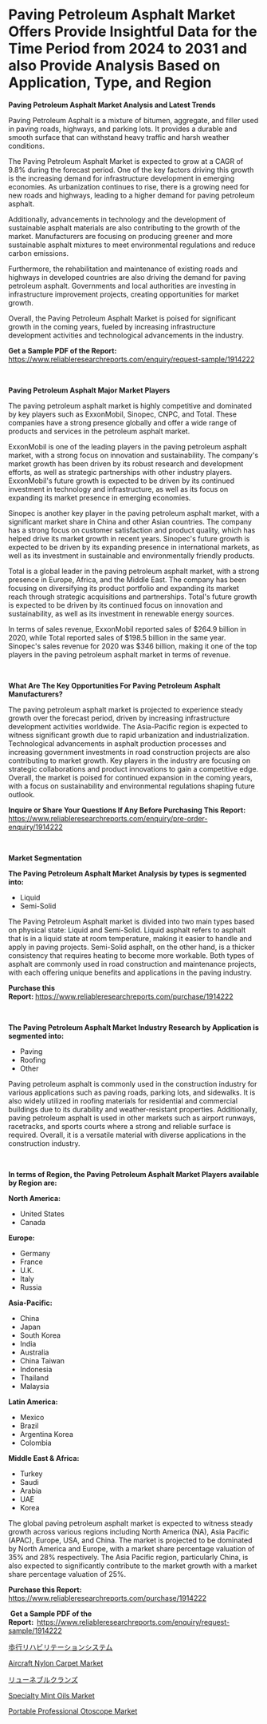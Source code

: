 <p><h1>Paving Petroleum Asphalt Market Offers Provide Insightful Data for the Time Period from 2024 to 2031 and also Provide Analysis Based on Application, Type, and Region</h1></p><p><strong>Paving Petroleum Asphalt Market Analysis and Latest Trends</strong></p>
<p><p>Paving Petroleum Asphalt is a mixture of bitumen, aggregate, and filler used in paving roads, highways, and parking lots. It provides a durable and smooth surface that can withstand heavy traffic and harsh weather conditions.</p><p>The Paving Petroleum Asphalt Market is expected to grow at a CAGR of 9.8% during the forecast period. One of the key factors driving this growth is the increasing demand for infrastructure development in emerging economies. As urbanization continues to rise, there is a growing need for new roads and highways, leading to a higher demand for paving petroleum asphalt.</p><p>Additionally, advancements in technology and the development of sustainable asphalt materials are also contributing to the growth of the market. Manufacturers are focusing on producing greener and more sustainable asphalt mixtures to meet environmental regulations and reduce carbon emissions.</p><p>Furthermore, the rehabilitation and maintenance of existing roads and highways in developed countries are also driving the demand for paving petroleum asphalt. Governments and local authorities are investing in infrastructure improvement projects, creating opportunities for market growth.</p><p>Overall, the Paving Petroleum Asphalt Market is poised for significant growth in the coming years, fueled by increasing infrastructure development activities and technological advancements in the industry.</p></p>
<p><strong>Get a Sample PDF of the Report:&nbsp;</strong> <a href="https://www.reliableresearchreports.com/enquiry/request-sample/1914222">https://www.reliableresearchreports.com/enquiry/request-sample/1914222</a></p>
<p>&nbsp;</p>
<p><strong>Paving Petroleum Asphalt Major Market Players</strong></p>
<p><p>The paving petroleum asphalt market is highly competitive and dominated by key players such as ExxonMobil, Sinopec, CNPC, and Total. These companies have a strong presence globally and offer a wide range of products and services in the petroleum asphalt market.</p><p>ExxonMobil is one of the leading players in the paving petroleum asphalt market, with a strong focus on innovation and sustainability. The company's market growth has been driven by its robust research and development efforts, as well as strategic partnerships with other industry players. ExxonMobil's future growth is expected to be driven by its continued investment in technology and infrastructure, as well as its focus on expanding its market presence in emerging economies.</p><p>Sinopec is another key player in the paving petroleum asphalt market, with a significant market share in China and other Asian countries. The company has a strong focus on customer satisfaction and product quality, which has helped drive its market growth in recent years. Sinopec's future growth is expected to be driven by its expanding presence in international markets, as well as its investment in sustainable and environmentally friendly products.</p><p>Total is a global leader in the paving petroleum asphalt market, with a strong presence in Europe, Africa, and the Middle East. The company has been focusing on diversifying its product portfolio and expanding its market reach through strategic acquisitions and partnerships. Total's future growth is expected to be driven by its continued focus on innovation and sustainability, as well as its investment in renewable energy sources.</p><p>In terms of sales revenue, ExxonMobil reported sales of $264.9 billion in 2020, while Total reported sales of $198.5 billion in the same year. Sinopec's sales revenue for 2020 was $346 billion, making it one of the top players in the paving petroleum asphalt market in terms of revenue.</p></p>
<p>&nbsp;</p>
<p><strong>What Are The Key Opportunities For Paving Petroleum Asphalt Manufacturers?</strong></p>
<p><p>The paving petroleum asphalt market is projected to experience steady growth over the forecast period, driven by increasing infrastructure development activities worldwide. The Asia-Pacific region is expected to witness significant growth due to rapid urbanization and industrialization. Technological advancements in asphalt production processes and increasing government investments in road construction projects are also contributing to market growth. Key players in the industry are focusing on strategic collaborations and product innovations to gain a competitive edge. Overall, the market is poised for continued expansion in the coming years, with a focus on sustainability and environmental regulations shaping future outlook.</p></p>
<p><strong>Inquire or Share Your Questions If Any Before Purchasing This Report:</strong> <a href="https://www.reliableresearchreports.com/enquiry/pre-order-enquiry/1914222">https://www.reliableresearchreports.com/enquiry/pre-order-enquiry/1914222</a></p>
<p>&nbsp;</p>
<p><strong>Market Segmentation</strong></p>
<p><strong>The Paving Petroleum Asphalt Market Analysis by types is segmented into:</strong></p>
<p><ul><li>Liquid</li><li>Semi-Solid</li></ul></p>
<p><p>The Paving Petroleum Asphalt market is divided into two main types based on physical state: Liquid and Semi-Solid. Liquid asphalt refers to asphalt that is in a liquid state at room temperature, making it easier to handle and apply in paving projects. Semi-Solid asphalt, on the other hand, is a thicker consistency that requires heating to become more workable. Both types of asphalt are commonly used in road construction and maintenance projects, with each offering unique benefits and applications in the paving industry.</p></p>
<p><strong>Purchase this Report:&nbsp;</strong><a href="https://www.reliableresearchreports.com/purchase/1914222">https://www.reliableresearchreports.com/purchase/1914222</a></p>
<p>&nbsp;</p>
<p><strong>The Paving Petroleum Asphalt Market Industry Research by Application is segmented into:</strong></p>
<p><ul><li>Paving</li><li>Roofing</li><li>Other</li></ul></p>
<p><p>Paving petroleum asphalt is commonly used in the construction industry for various applications such as paving roads, parking lots, and sidewalks. It is also widely utilized in roofing materials for residential and commercial buildings due to its durability and weather-resistant properties. Additionally, paving petroleum asphalt is used in other markets such as airport runways, racetracks, and sports courts where a strong and reliable surface is required. Overall, it is a versatile material with diverse applications in the construction industry.</p></p>
<p>&nbsp;</p>
<p><strong>In terms of Region, the Paving Petroleum Asphalt Market Players available by Region are:</strong></p>
<p>
    <p> <strong> North America: </strong>
        <ul>
            <li>United States</li>
            <li>Canada</li>
        </ul>
        </p> 
    <p> <strong> Europe: </strong>
        <ul>
            <li>Germany</li>
            <li>France</li>
            <li>U.K.</li>
            <li>Italy</li>
            <li>Russia</li>
        </ul>
        </p> 
    <p> <strong> Asia-Pacific: </strong>
        <ul>
            <li>China</li>
            <li>Japan</li>
            <li>South Korea</li>
            <li>India</li>
            <li>Australia</li>
            <li>China Taiwan</li>
            <li>Indonesia</li>
            <li>Thailand</li>
            <li>Malaysia</li>
        </ul>
        </p> 
    <p> <strong> Latin America: </strong>
        <ul>
            <li>Mexico</li>
            <li>Brazil</li>
            <li>Argentina Korea</li>
            <li>Colombia</li>
        </ul>
        </p> 
    <p> <strong> Middle East & Africa: </strong>
        <ul>
            <li>Turkey</li>
            <li>Saudi</li>
            <li>Arabia</li>
            <li>UAE</li>
            <li>Korea</li>
        </ul>
    </p>
    </p>
<p><p>The global paving petroleum asphalt market is expected to witness steady growth across various regions including North America (NA), Asia Pacific (APAC), Europe, USA, and China. The market is projected to be dominated by North America and Europe, with a market share percentage valuation of 35% and 28% respectively. The Asia Pacific region, particularly China, is also expected to significantly contribute to the market growth with a market share percentage valuation of 25%.</p></p>
<p><strong>Purchase this Report: </strong><a href="https://www.reliableresearchreports.com/purchase/1914222">https://www.reliableresearchreports.com/purchase/1914222</a></p>
<p>&nbsp;<strong>Get a Sample PDF of the Report:&nbsp;&nbsp;</strong><a href="https://www.reliableresearchreports.com/enquiry/request-sample/1914222">https://www.reliableresearchreports.com/enquiry/request-sample/1914222</a></p>
<p><strong></strong></p>
<p><p><a href="https://github.com/wkuactfdzwizk06/Market-Research-Report-List-1/blob/main/14434542058.md">歩行リハビリテーションシステム</a></p><p><a href="https://issuu.com/reportprime-2/docs/aircraft-nylon-carpet-market-size-2030.pptx">Aircraft Nylon Carpet Market</a></p><p><a href="https://medium.com/@rebekaanderson14/l-uuml-neburg%E3%83%AC%E3%83%B3%E3%82%BA%E5%B8%82%E5%A0%B4%E3%81%AE%E6%B4%9E%E5%AF%9F-%E5%B8%82%E5%A0%B4%E5%8B%95%E5%90%91-%E6%88%90%E9%95%B7-%E4%BA%88%E6%B8%AC-2024%E5%B9%B4%E3%81%8B%E3%82%892031%E5%B9%B4-bcd0f378dfa7">リューネブルクランズ</a></p><p><a href="https://github.com/lubmix/Market-Research-Report-List-1/blob/main/specialty-mint-oils-market.md">Specialty Mint Oils Market</a></p><p><a href="https://issuu.com/reportprime-2/docs/portable-professional-otoscope-market-size-2030.pp">Portable Professional Otoscope Market</a></p></p>